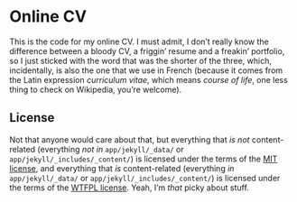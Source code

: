 # Online CV

This is the code for my online CV. I must admit, I don’t really know the
difference between a bloody CV, a friggin’ resume and a freakin’ portfolio, so I
just sticked with the word that was the shorter of the three, which, incidentally,
is also the one that we use in French (because it comes from the Latin expression
*curriculum vitae*, which means *course of life*, one less thing to check on
Wikipedia, you’re welcome).

## License

Not that anyone would care about that, but everything that *is not* content-related
(everything *not in* `app/jekyll/_data/` or `app/jekyll/_includes/_content/`) is
licensed under the terms of the [MIT license](https://opensource.org/licenses/MIT),
and everything that *is* content-related (everything *in* `app/jekyll/_data/` or
`app/jekyll/_includes/_content/`) is licensed under the terms of the [WTFPL license](http://www.wtfpl.net/).
Yeah, I’m *that* picky about stuff.
